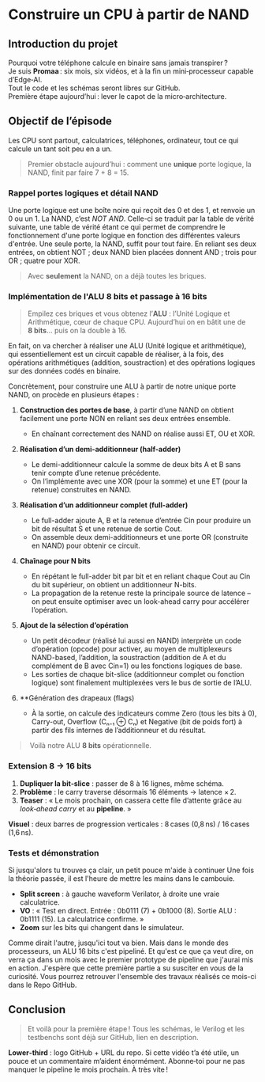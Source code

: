 # Construire un CPU à partir de NAND
## Introduction du projet
Pourquoi votre téléphone calcule en binaire sans jamais transpirer ?  
Je suis **Promaa** : six mois, six vidéos, et à la fin un mini‑processeur capable d’Edge‑AI.  
Tout le code et les schémas seront libres sur GitHub.  
Première étape aujourd’hui : lever le capot de la micro‑architecture.
## Objectif de l’épisode
Les CPU sont partout, calculatrices, téléphones, ordinateur, tout ce qui calcule un tant soit peu en a un. 
>Premier obstacle aujourd’hui : comment une **unique** porte logique, la NAND, finit par faire 7 + 8 = 15.

### Rappel portes logiques et détail NAND
Une porte logique est une boîte noire qui reçoit des 0 et des 1, et renvoie un 0 ou un 1. La NAND, c’est _NOT AND_.
Celle-ci se traduit par la table de vérité suivante, une table de vérité étant ce qui permet de comprendre le fonctionnement d'une porte logique en fonction des différentes valeurs d'entrée. 
Une seule porte, la NAND, suffit pour tout faire. En reliant ses deux entrées, on obtient NOT ; deux NAND bien placées donnent AND ; trois pour OR ; quatre pour XOR.
>Avec **seulement** la NAND, on a déjà toutes les briques.
### Implémentation de l'ALU 8 bits et passage à 16 bits
>Empilez ces briques et vous obtenez l’**ALU** : l’Unité Logique et Arithmétique, cœur de chaque CPU. Aujourd’hui on en bâtit une de **8 bits**… puis on la double à 16.

En fait, on va chercher à réaliser une ALU (Unité logique et arithmétique), qui essentiellement est  un circuit capable de réaliser, à la fois, des opérations arithmétiques (addition, soustraction) et des opérations logiques sur des données codés en binaire.

Concrètement, pour construire une ALU à partir de notre unique porte NAND, on procède en plusieurs étapes :

1. **Construction des portes de base**, à partir d’une NAND on obtient facilement une porte NON en reliant ses deux entrées ensemble. 
    - En chaînant correctement des NAND on réalise aussi ET, OU et XOR.
2. **Réalisation d’un demi-additionneur (half-adder)**
    - Le demi-additionneur calcule la somme de deux bits A et B sans tenir compte d’une retenue précédente.
    - On l’implémente avec une XOR (pour la somme) et une ET (pour la retenue) construites en NAND.
3. **Réalisation d’un additionneur complet (full-adder)**
    - Le full-adder ajoute A, B et la retenue d’entrée Cin pour produire un bit de résultat S et une retenue de sortie Cout.
    - On assemble deux demi-additionneurs et une porte OR (construite en NAND) pour obtenir ce circuit.
4. **Chaînage pour N bits**
    - En répétant le full-adder bit par bit et en reliant chaque Cout au Cin du bit supérieur, on obtient un additionneur N-bits.
    - La propagation de la retenue reste la principale source de latence – on peut ensuite optimiser avec un look-ahead carry pour accélérer l’opération.
5. **Ajout de la sélection d’opération**
    - Un petit décodeur (réalisé lui aussi en NAND) interprète un code d’opération (opcode) pour activer, au moyen de multiplexeurs NAND-based, l’addition, la soustraction (addition de A et du complément de B avec Cin=1) ou les fonctions logiques de base.
    - Les sorties de chaque bit-slice (additionneur complet ou fonction logique) sont finalement multiplexées vers le bus de sortie de l’ALU.
        
6. **Génération des drapeaux (flags)
    - À la sortie, on calcule des indicateurs comme Zero (tous les bits à 0), Carry-out, Overflow (Cₙ₋₁ ⊕ Cₙ) et Negative (bit de poids fort) à partir des fils internes de l’additionneur et du résultat.


> Voilà notre ALU **8 bits** opérationnelle.

### Extension 8 -> 16 bits
1. **Dupliquer la bit‑slice** : passer de 8 à 16 lignes, même schéma.
2. **Problème** : le carry traverse désormais 16 éléments → latence × 2.
3. **Teaser** : « Le mois prochain, on cassera cette file d’attente grâce au _look‑ahead carry_ et au **pipeline**. »

**Visuel** : deux barres de progression verticales : 8 cases (0,8 ns) / 16 cases (1,6 ns).
### Tests et démonstration
Si jusqu'alors tu trouves ça clair, un petit pouce m'aide à continuer
Une fois la théorie passée, il est l'heure de mettre les mains dans le cambouie. 
- **Split screen** : à gauche waveform Verilator, à droite une vraie calculatrice.
- **VO** : « Test en direct. Entrée : 0b0111 (7) + 0b1000 (8). Sortie ALU : 0b1111 (15). La calculatrice confirme. »
- **Zoom** sur les bits qui changent dans le simulateur.

Comme dirait l'autre, jusqu'ici tout va bien. Mais dans le monde des processeurs, un ALU 16 bits c'est pipeliné. Et qu'est ce que ça veut dire, on verra ça dans un mois avec le premier prototype de pipeline que j'aurai mis en action. 
J'espère que cette première partie a su susciter en vous de la curiosité. Vous pourrez retrouver l'ensemble des travaux réalisés ce mois-ci dans le Repo GitHub.

## Conclusion
>Et voilà pour la première étape ! Tous les schémas, le Verilog et les testbenchs sont déjà sur GitHub, lien en description.

**Lower‑third** : logo GitHub + URL du repo.
Si cette vidéo t’a été utile, un pouce et un commentaire m’aident énormément. Abonne‑toi pour ne pas manquer le pipeline le mois prochain. À très vite !

